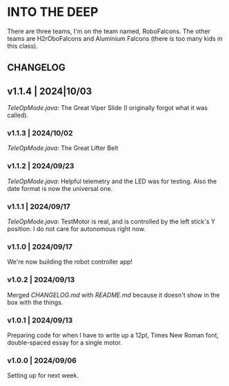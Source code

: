 # INTO THE DEEP

There are three teams, I'm on the team named, RoboFalcons.
The other teams are H2rOboFalcons and Aluminium Falcons (there is too many kids in this class).

## CHANGELOG

## v1.1.4 | 2024|10/03

*TeleOpMode.java*: The Great Viper Slide (I originally forgot what it was called).

### v1.1.3 | 2024/10/02

*TeleOpMode.java*: The Great Lifter Belt

### v1.1.2 | 2024/09/23

*TeleOpMode.java*: Helpful telemetry and the LED was for testing.
Also the date format is now the universal one.

### v1.1.1 | 2024/09/17

*TeleOpMode.java*: TestMotor is real, and is controlled by the left stick's Y position.
I do not care for autonomous right now.

### v1.1.0 | 2024/09/17

We're now building the robot controller app!

### v1.0.2 | 2024/09/13

Merged *CHANGELOG.md* with *README.md* because it doesn't show in the box with the things.

### v1.0.1 | 2024/09/13

Preparing code for when I have to write up a 12pt, Times New Roman font, double-spaced essay for a single motor.

### v1.0.0 | 2024/09/06

Setting up for next week.
